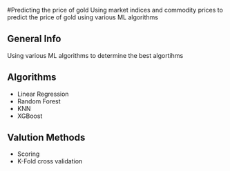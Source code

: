 #Predicting the price of gold
Using market indices and commodity prices to predict the price of gold using various ML algorithms

## General Info
Using various ML algorithms to determine the best algortihms

## Algorithms
* Linear Regression
* Random Forest
* KNN
* XGBoost

## Valution Methods
* Scoring
* K-Fold cross validation
